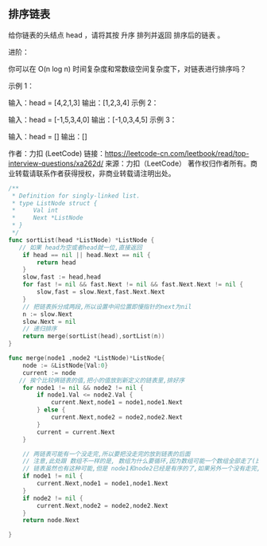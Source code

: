 ## 排序链表

给你链表的头结点 head ，请将其按 升序 排列并返回 排序后的链表 。

进阶：

你可以在 O(n log n) 时间复杂度和常数级空间复杂度下，对链表进行排序吗？
 

示例 1：


输入：head = [4,2,1,3]
输出：[1,2,3,4]
示例 2：


输入：head = [-1,5,3,4,0]
输出：[-1,0,3,4,5]
示例 3：

输入：head = []
输出：[]

作者：力扣 (LeetCode)
链接：https://leetcode-cn.com/leetbook/read/top-interview-questions/xa262d/
来源：力扣（LeetCode）
著作权归作者所有。商业转载请联系作者获得授权，非商业转载请注明出处。

```go
/**
 * Definition for singly-linked list.
 * type ListNode struct {
 *     Val int
 *     Next *ListNode
 * }
 */
func sortList(head *ListNode) *ListNode {
   // 如果 head为空或者head就一位,直接返回
	if head == nil || head.Next == nil {
		return head
	}
    slow,fast := head,head
	for fast != nil && fast.Next != nil && fast.Next.Next != nil {
		slow,fast = slow.Next,fast.Next.Next
	}
    // 把链表拆分成两段,所以设置中间位置即慢指针的next为nil
	n := slow.Next
	slow.Next = nil
	// 递归排序
	return merge(sortList(head),sortList(n))
}

func merge(node1 ,node2 *ListNode)*ListNode{
    node := &ListNode{Val:0}
    current := node
   // 挨个比较俩链表的值,把小的值放到新定义的链表里,排好序
	for node1 != nil && node2 != nil {
		if node1.Val <= node2.Val {
			current.Next,node1 = node1,node1.Next
		} else {
			current.Next,node2 = node2,node2.Next
		}
		current = current.Next
	}

	// 两链表可能有一个没走完,所以要把没走完的放到链表的后面
	// 注意,此处跟 数组不一样的是, 数组为什么要循环,因为数组可能一个数组全部走了(比如 12345与6789比较, 前面的全部走完,后面一个没走),另一个可能有多个没走..
	// 链表虽然也有这种可能,但是 node1和node2已经是有序的了,如果另外一个没有走完,直接把next指向node1或者node2就行,因为这是链表
	if node1 != nil {
		current.Next,node1 = node1,node1.Next
	}
	if node2 != nil {
		current.Next,node2 = node2,node2.Next
	}
	return node.Next

}

```
